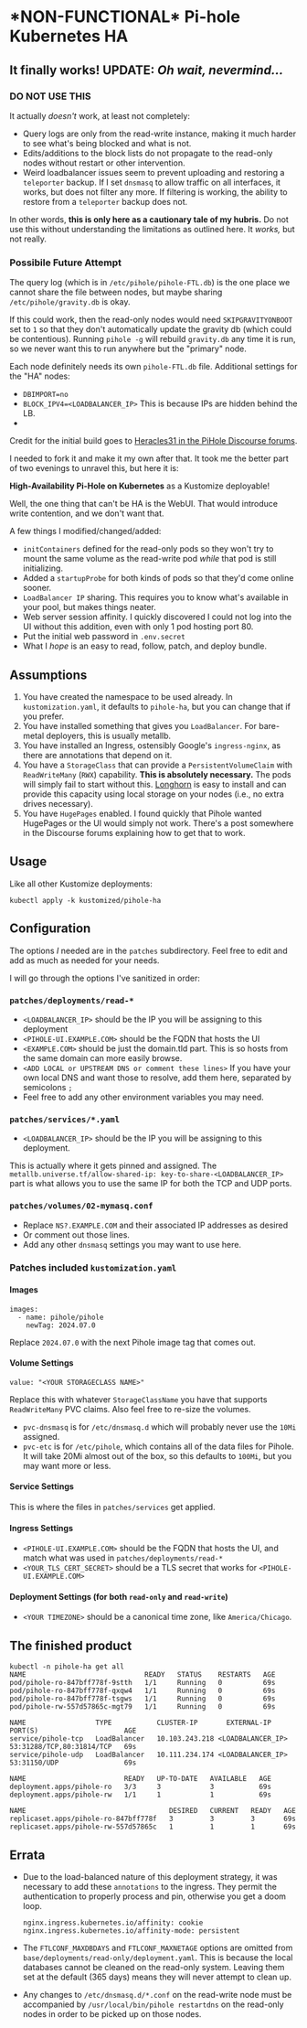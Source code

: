 # \*NON-FUNCTIONAL\* Pi-hole Kubernetes HA 

## It finally works! UPDATE: *Oh wait, nevermind...*

### DO NOT USE THIS

It actually *doesn't* work, at least not completely:

- Query logs are only from the read-write instance, making it much harder to see
  what's being blocked and what is not.
- Edits/additions to the block lists do not propagate to the read-only nodes
  without restart or other intervention.
- Weird loadbalancer issues seem to prevent uploading and restoring a `teleporter`
  backup. If I set `dnsmasq` to allow traffic on all interfaces, it works, but
  does not filter any more. If filtering is working, the ability to restore from
  a `teleporter` backup does not.

In other words, **this is only here as a cautionary tale of my hubris.** Do not
use this without understanding the limitations as outlined here. It *works,* but
not really.

### Possibile Future Attempt

The query log (which is in `/etc/pihole/pihole-FTL.db`) is the one place we
cannot share the file between nodes, but maybe sharing `/etc/pihole/gravity.db`
is okay.

If this could work, then the read-only nodes would need `SKIPGRAVITYONBOOT` set
to `1` so that they don't automatically update the gravity db (which could be
contentious). Running `pihole -g` will rebuild `gravity.db` any time it is run,
so we never want this to run anywhere but the "primary" node.

Each node definitely needs its own `pihole-FTL.db` file. Additional settings for
the "HA" nodes:

- `DBIMPORT=no` 
- `BLOCK_IPV4=<LOADBALANCER_IP>` This is because IPs are hidden behind the LB.
- 


Credit for the initial build goes to [Heracles31 in the PiHole Discourse
forums](https://discourse.pi-hole.net/t/pi-hole-high-availability-with-kubernetes/67505/4).

I needed to fork it and make it my own after that. It took me the better part of
two evenings to unravel this, but here it is:

**High-Availability Pi-Hole on Kubernetes** as a Kustomize deployable!

Well, the one thing that can't be HA is the WebUI. That would introduce write
contention, and we don't want that.

A few things I modified/changed/added:

* `initContainers` defined for the read-only pods so they won't try to mount the
  same volume as the read-write pod *while* that pod is still initializing.
* Added a `startupProbe` for both kinds of pods so that they'd come online sooner.
* `LoadBalancer IP` sharing. This requires you to know what's available in your
  pool, but makes things neater.
* Web server session affinity. I quickly discovered I could not log into the UI
  without this addition, even with only 1 pod hosting port 80.
* Put the initial web password in `.env.secret`
* What I *hope* is an easy to read, follow, patch, and deploy bundle.


## Assumptions

1. You have created the namespace to be used already. In `kustomization.yaml`,
   it defaults to `pihole-ha`, but you can change that if you prefer.
2. You have installed something that gives you `LoadBalancer`. For bare-metal
   deployers, this is usually metallb.
3. You have installed an Ingress, ostensibly Google's `ingress-nginx`, as there
   are annotations that depend on it.
4. You have a `StorageClass` that can provide a `PersistentVolumeClaim` with
   `ReadWriteMany` (`RWX`) capability. **This is absolutely necessary.** The
   pods will simply fail to start without this. [Longhorn](https://longhorn.io)
   is easy to install and can provide this capacity using local storage on your
   nodes (i.e., no extra drives necessary).
5. You have `HugePages` enabled. I found quickly that Pihole wanted HugePages or
   the UI would simply not work. There's a post somewhere in the Discourse forums
   explaining how to get that to work.

## Usage

Like all other Kustomize deployments:

```
kubectl apply -k kustomized/pihole-ha
```

## Configuration

The options *I* needed are in the `patches` subdirectory. Feel free to edit and
add as much as needed for your needs.

I will go through the options I've sanitized in order:

### `patches/deployments/read-*`

* `<LOADBALANCER_IP>` should be the IP you will be assigning to this deployment
* `<PIHOLE-UI.EXAMPLE.COM>` should be the FQDN that hosts the UI
* `<EXAMPLE.COM>` should be just the domain.tld part. This is so hosts from the same domain can more easily browse.
* `<ADD LOCAL or UPSTREAM DNS or comment these lines>` If you have your own local DNS and want those to resolve, add them here, separated by semicolons `;`
* Feel free to add any other environment variables you may need.

### `patches/services/*.yaml`

* `<LOADBALANCER_IP>` should be the IP you will be assigning to this deployment.

This is actually where it gets pinned and assigned. The `metallb.universe.tf/allow-shared-ip: key-to-share-<LOADBALANCER_IP>` part is what allows you to use the same IP for both the TCP and UDP ports.

### `patches/volumes/02-mymasq.conf`

* Replace `NS?.EXAMPLE.COM` and their associated IP addresses as desired
* Or comment out those lines.
* Add any other `dnsmasq` settings you may want to use here.

### Patches included `kustomization.yaml`

#### Images

```
images:
  - name: pihole/pihole
    newTag: 2024.07.0
```

Replace `2024.07.0` with the next Pihole image tag that comes out.

#### Volume Settings

```
value: "<YOUR STORAGECLASS NAME>"
```

Replace this with whatever `StorageClassName` you have that supports `ReadWriteMany`
PVC claims. Also feel free to re-size the volumes.


- `pvc-dnsmasq` is for `/etc/dnsmasq.d` which will probably never use the `10Mi` assigned.
- `pvc-etc` is for `/etc/pihole`, which contains all of the data files for Pihole.
  It will take 20Mi almost out of the box, so this defaults to `100Mi`, but you
  may want more or less.

#### Service Settings

This is where the files in `patches/services` get applied.

#### Ingress Settings

* `<PIHOLE-UI.EXAMPLE.COM>` should be the FQDN that hosts the UI, and match what
  was used in `patches/deployments/read-*`
* `<YOUR_TLS_CERT_SECRET>` should be a TLS secret that works for `<PIHOLE-UI.EXAMPLE.COM>`

#### Deployment Settings (for both `read-only` and `read-write`)

* `<YOUR TIMEZONE>` should be a canonical time zone, like `America/Chicago`.

## The finished product

```
kubectl -n pihole-ha get all
NAME                             READY   STATUS    RESTARTS   AGE
pod/pihole-ro-847bff778f-9stth   1/1     Running   0          69s
pod/pihole-ro-847bff778f-qxqw4   1/1     Running   0          69s
pod/pihole-ro-847bff778f-tsgws   1/1     Running   0          69s
pod/pihole-rw-557d57865c-mgt79   1/1     Running   0          69s

NAME                 TYPE           CLUSTER-IP       EXTERNAL-IP    PORT(S)                     AGE
service/pihole-tcp   LoadBalancer   10.103.243.218 <LOADBALANCER_IP>   53:31288/TCP,80:31814/TCP   69s
service/pihole-udp   LoadBalancer   10.111.234.174 <LOADBALANCER_IP>   53:31150/UDP                69s

NAME                        READY   UP-TO-DATE   AVAILABLE   AGE
deployment.apps/pihole-ro   3/3     3            3           69s
deployment.apps/pihole-rw   1/1     1            1           69s

NAME                                   DESIRED   CURRENT   READY   AGE
replicaset.apps/pihole-ro-847bff778f   3         3         3       69s
replicaset.apps/pihole-rw-557d57865c   1         1         1       69s
```

## Errata

- Due to the load-balanced nature of this deployment strategy, it was necessary
  to add these `annotations` to the ingress. They permit the authentication to
  properly process and pin, otherwise you get a doom loop.

  ```
  nginx.ingress.kubernetes.io/affinity: cookie
  nginx.ingress.kubernetes.io/affinity-mode: persistent 
  ```

- The `FTLCONF_MAXDBDAYS` and `FTLCONF_MAXNETAGE` options are omitted from
  `base/deployments/read-only/deployment.yaml`. This is because the local databases
  cannot be cleaned on the read-only system. Leaving them set at the default (365
  days) means they will never attempt to clean up.

- Any changes to `/etc/dnsmasq.d/*.conf` on the read-write node must be accompanied
  by `/usr/local/bin/pihole restartdns` on the read-only nodes in order to be
  picked up on those nodes.
